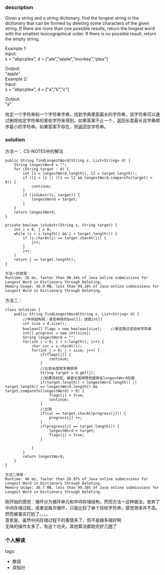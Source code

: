 ### description  
Given a string and a string dictionary, find the longest string in the dictionary that can be formed by deleting some characters of the given string. If there are more than one possible results, return the longest word with the smallest lexicographical order. If there is no possible result, return the empty string.  
  
Example 1:  
Input:  
s = "abpcplea", d = ["ale","apple","monkey","plea"]  
  
Output:   
"apple"  
Example 2:  
Input:  
s = "abpcplea", d = ["a","b","c"]  
  
Output:   
"a"  
  
给定一个字符串和一个字符串字典，找到字典里面最长的字符串，该字符串可以通过删除给定字符串的某些字符来得到。如果答案不止一个，返回长度最长且字典顺序最小的字符串。如果答案不存在，则返回空字符串。  
  
### solution  
方法一： CS-NOTES中的解法  
```  
public String findLongestWord(String s, List<String> d) {  
    String longestWord = "";  
    for (String target : d) {  
        int l1 = longestWord.length(), l2 = target.length();  
        if (l1 > l2 || (l1 == l2 && longestWord.compareTo(target) < 0)) {  
            continue;  
        }  
        if (isSubstr(s, target)) {  
            longestWord = target;  
        }  
    }  
    return longestWord;  
}  
  
private boolean isSubstr(String s, String target) {  
    int i = 0, j = 0;  
    while (i < s.length() && j < target.length()) {  
        if (s.charAt(i) == target.charAt(j)) {  
            j++;  
        }  
        i++;  
    }  
    return j == target.length();  
}  
```  
```  
方法一的效率：  
Runtime: 16 ms, faster than 90.34% of Java online submissions for Longest Word in Dictionary through Deleting.  
Memory Usage: 36.9 MB, less than 99.16% of Java online submissions for Longest Word in Dictionary through Deleting.  
```  
  
方法二：  
```  
class Solution {  
    public String findLongestWord(String s, List<String> d) {  
        //中间结构有：是否继续的bool[]，进度int[]  
        int size = d.size();  
        boolean[] flags = new boolean[size];    //是否跳过该目标字符串  
        int[] progress = new int[size];  
        String longestWord = "";  
        for(int i = 0; i < s.length(); i++) {  
            char cur = s.charAt(i);  
            for(int j = 0; j < size; j++) {  
                if(flags[j]) {  
                    continue;  
                }  
                //比较长度和字典排序  
                String target = d.get(j);  
                //如果目标短，或者长度相等但是排在longestWord后面  
                if(target.length() < longestWord.length() || target.length() == longestWord.length() && target.compareTo(longestWord) > 0) {  
                    flags[j] = true;  
                    continue;  
                }  
                //比较  
                if(cur == target.charAt(progress[j])) {  
                    progress[j] ++;  
                }  
                if(progress[j] == target.length()) {  
                    longestWord = target;  
                    flags[j] = true;  
                }  
  
            }  
        }  
        return longestWord;  
    }  
}  
```  
```  
方法二效率：  
Runtime: 46 ms, faster than 28.97% of Java online submissions for Longest Word in Dictionary through Deleting.  
Memory Usage: 36.7 MB, less than 99.38% of Java online submissions for Longest Word in Dictionary through Deleting.  
```  
  
刚开始的感觉：循环分为循环单元和中间存储结构，然而方法一这种做法，放弃了中间存储过程，或者说每次循环，只是比较了单个目标字符串，感觉效率并不高。  
然而被事实打脸了。。。。  
意思是，虽然中间存储过程干的事情多了，但不是越多越好啊  
无味的操作太多了，有这个功夫，其他算法都跑完好几圈了  
### 个人解读  
  
  
tags:  
  - 数组  
  - 双指针  
